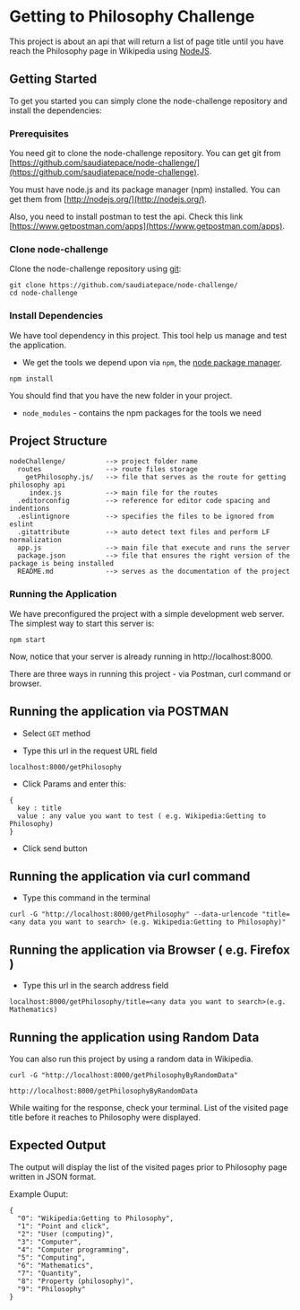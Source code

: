 # Getting to Philosophy Challenge

This project is about an api that will return a list of page title until you have reach the Philosophy page in Wikipedia using [NodeJS](https://nodejs.org/en/).

## Getting Started

To get you started you can simply clone the node-challenge repository and install the dependencies:

### Prerequisites

You need git to clone the node-challenge repository. You can get git from
[https://github.com/saudiatepace/node-challenge/](https://github.com/saudiatepace/node-challenge).

You must have node.js and its package manager (npm) installed.  You can get them from [http://nodejs.org/](http://nodejs.org/).

Also, you need to install postman to test the api. Check this link [https://www.getpostman.com/apps](https://www.getpostman.com/apps).

### Clone node-challenge

Clone the node-challenge repository using [git](http://gitref.org/creating/#clone):

```
git clone https://github.com/saudiatepace/node-challenge/
cd node-challenge
```

### Install Dependencies

We have tool dependency in this project.  This tool help us manage and test the application.

* We get the tools we depend upon via `npm`, the [node package manager](https://docs.npmjs.com/).

```
npm install
```

You should find that you have the new folder in your project.

* `node_modules` - contains the npm packages for the tools we need

## Project Structure

```
nodeChallenge/          --> project folder name
  routes                --> route files storage
    getPhilosophy.js/   --> file that serves as the route for getting philosophy api
     index.js           --> main file for the routes
  .editorconfig         --> reference for editor code spacing and indentions
  .eslintignore         --> specifies the files to be ignored from eslint
  .gitattribute         --> auto detect text files and perform LF normalization
  app.js                --> main file that execute and runs the server
  package.json          --> file that ensures the right version of the package is being installed
  README.md             --> serves as the documentation of the project
```

### Running the Application

We have preconfigured the project with a simple development web server. The simplest way to start this server is:

```
npm start
```

Now, notice that your server is already running in http://localhost:8000.

There are three ways in running this project - via Postman, curl command or browser.

## Running the application via POSTMAN

* Select `GET` method

* Type this url in the request URL field
```
localhost:8000/getPhilosophy
```
* Click Params and enter this:
```
{
  key : title
  value : any value you want to test ( e.g. Wikipedia:Getting to Philosophy)
}
```
* Click send button

## Running the application via curl command

* Type this command in the terminal

```
curl -G "http://localhost:8000/getPhilosophy" --data-urlencode "title=<any data you want to search> (e.g. Wikipedia:Getting to Philosophy)"
```

## Running the application via Browser ( e.g. Firefox )

* Type this url in the search address field
```
localhost:8000/getPhilosophy/title=<any data you want to search>(e.g. Mathematics)
```

## Running the application using Random Data
You can also run this project by using a random data in Wikipedia.
```
curl -G "http://localhost:8000/getPhilosophyByRandomData"
```
```
http://localhost:8000/getPhilosophyByRandomData
```

While waiting for the response, check your terminal. List of the visited page title before it reaches to Philosophy were displayed.

## Expected Output

The output will display the list of the visited pages prior to Philosophy page written in JSON format.

Example Ouput:

```
{
  "0": "Wikipedia:Getting to Philosophy",
  "1": "Point and click",
  "2": "User (computing)",
  "3": "Computer",
  "4": "Computer programming",
  "5": "Computing",
  "6": "Mathematics",
  "7": "Quantity",
  "8": "Property (philosophy)",
  "9": "Philosophy"
}
```
